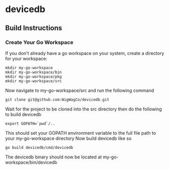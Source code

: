 # devicedb
## Build Instructions
### Create Your Go Workspace
If you don't already have a go workspace on your system, create a directory for your workspace:
```
mkdir my-go-workspace
mkdir my-go-workspace/bin
mkdir my-go-workspace/pkg
mkdir my-go-workspace/src
```
Now navigate to my-go-workspace/src and run the following command
```
git clone git@github.com:WigWagCo/devicedb.git
```
Wait for the project to be cloned into the src directory then do the following to build devicedb
```
export GOPATH=`pwd`/..
```
This should set your GOPATH environment variable to the full file path to your my-go-workspace directory
Now build devicedb like so
```
go build devicedb/cmd/devicedb
```
The devicedb binary should now be located at my-go-workspace/bin/devicedb
